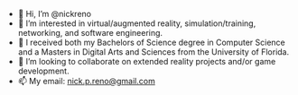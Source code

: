 - 👋 Hi, I’m @nickreno
- 👀 I’m interested in virtual/augmented reality, simulation/training, networking, and software engineering.
- 🌱 I received both my Bachelors of Science degree in Computer Science and a Masters in Digital Arts and Sciences from the University of Florida.
- 💞️ I’m looking to collaborate on extended reality projects and/or game development.
- 📫 My email: nick.p.reno@gmail.com
